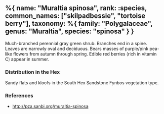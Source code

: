 %{
    name: "Muraltia spinosa",
    rank: :species,
    common_names: ["skilpadbessie", "tortoise berry"],
    taxonomy: %{
        family: "Polygalaceae",
        genus: "Muraltia",
        species: "spinosa"
    }
}
---

Much-branched perennial gray green shrub. Branches end in a spine. Leaves are narrowly oval and deciduous. Bears masses of purple/pink pea-like flowers from autumn through spring. Edible red berries (rich in vitamin C) appear in summer.

<!-- read more -->

### Distribution in the Hex

Sandy flats and kloofs in the South Hex Sandstone Fynbos vegetation type.

### References

* http://pza.sanbi.org/muraltia-spinosa